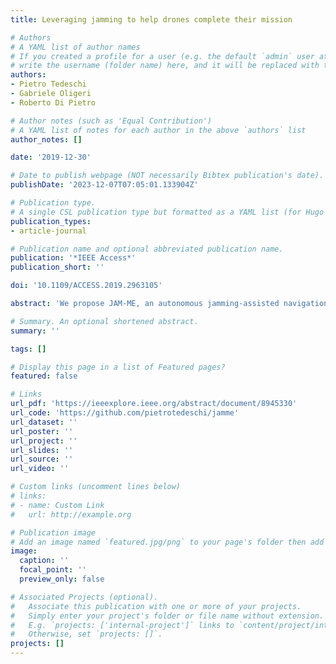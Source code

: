 ```yaml
---
title: Leveraging jamming to help drones complete their mission

# Authors
# A YAML list of author names
# If you created a profile for a user (e.g. the default `admin` user at `content/authors/admin/`), 
# write the username (folder name) here, and it will be replaced with their full name and linked to their profile.
authors:
- Pietro Tedeschi
- Gabriele Oligeri
- Roberto Di Pietro

# Author notes (such as 'Equal Contribution')
# A YAML list of notes for each author in the above `authors` list
author_notes: []

date: '2019-12-30'

# Date to publish webpage (NOT necessarily Bibtex publication's date).
publishDate: '2023-12-07T07:05:01.133904Z'

# Publication type.
# A single CSL publication type but formatted as a YAML list (for Hugo requirements).
publication_types:
- article-journal

# Publication name and optional abbreviated publication name.
publication: '*IEEE Access*'
publication_short: ''

doi: '10.1109/ACCESS.2019.2963105'

abstract: 'We propose JAM-ME, an autonomous jamming-assisted navigation system that allows a drone to accomplish its mission even in the presence of an anti-drone jamming protection system. In this contribution, we review the current state-of-the-art highlighting how current solutions to respond to drones are completely ineffective against JAM-ME. In particular, we introduce our solution and its theoretical framework, and later we relax a few constraints of the baseline model (adding wind drift, and allowing the target to be randomly placed within the jammed area). Moreover, we run extensive simulations that do support our findings: even under the combined action of jamming and wind drift, the drone can reach a target randomly deployed in the jamming area-any other drone, under the same conditions, would have simply failed. As per the overhead, under very conservative assumptions, JAM-ME experiences an average overhead of 70%; however, note that such overhead can be reduced by at least a tenfold factor in practical settings-discussed in the paper. Finally, we highlight the intrinsic limitations of our solution, potential countermeasures, and new jamming strategies that can pave the way to further research.'

# Summary. An optional shortened abstract.
summary: ''

tags: []

# Display this page in a list of Featured pages?
featured: false

# Links
url_pdf: 'https://ieeexplore.ieee.org/abstract/document/8945330'
url_code: 'https://github.com/pietrotedeschi/jamme'
url_dataset: ''
url_poster: ''
url_project: ''
url_slides: ''
url_source: ''
url_video: ''

# Custom links (uncomment lines below)
# links:
# - name: Custom Link
#   url: http://example.org

# Publication image
# Add an image named `featured.jpg/png` to your page's folder then add a caption below.
image:
  caption: ''
  focal_point: ''
  preview_only: false

# Associated Projects (optional).
#   Associate this publication with one or more of your projects.
#   Simply enter your project's folder or file name without extension.
#   E.g. `projects: ['internal-project']` links to `content/project/internal-project/index.md`.
#   Otherwise, set `projects: []`.
projects: []
---
```

